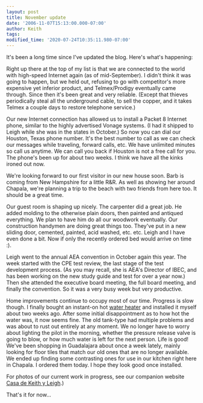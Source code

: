```yaml
---
layout: post
title: November update
date: '2006-11-07T15:13:00.000-07:00'
author: Keith
tags:
modified_time: '2020-07-24T10:35:11.980-07:00'
---
```

It's been a long time since I've updated the blog. Here's what's
happening:

Right up there at the top of my list is that we are connected to the
world with high-speed Internet again (as of mid-September). I didn't
think it was going to happen, but we held out, refusing to go with
competitor's more expensive yet inferior product, and Telmex/Prodigy
eventually came through. Since then it's been great and very reliable.
(Except that thieves periodically steal all the underground cable, to
sell the copper, and it takes Telmex a couple days to restore telephone
service.)

Our new Internet connection has allowed us to install a Packet 8
Internet phone, similar to the highly advertised Vonage systems. (I had
it shipped to Leigh while she was in the states in October.) So now you
can dial our Houston, Texas phone number. It's the best number to call
as we can check our messages while traveling, forward calls, etc. We
have unlimited minutes so call us anytime. We can call you back if
Houston is not a free call for you. The phone's been up for about two
weeks. I think we have all the kinks ironed out now.

We're looking forward to our first visitor in our new house soon. Barb
is coming from New Hampshire for a little R&R. As well as showing her
around Chapala, we're planning a trip to the beach with two friends from
here too. It should be a great time.

Our guest room is shaping up nicely. The carpenter did a great job. He
added molding to the otherwise plain doors, then painted and antiqued
everything. We plan to have him do all our woodwork eventually. Our
construction handymen are doing great things too. They've put in a new
sliding door, cemented, painted, acid washed, etc. etc. Leigh and I have
even done a bit. Now if only the recently ordered bed would arrive on
time :).

Leigh went to the annual AEA convention in October again this year. The
week started with the CPE test review, the last stage of the test
development process. (As you may recall, she is AEA's Director of IBEC,
and has been working on the new study guide and test for over a year
now.) Then she attended the executive board meeting, the full board
meeting, and finally the convention. So it was a very busy week but very
productive.

Home improvements continue to occupy most of our time. Progress is slow
though. I finally bought an instant-on hot [water
heater](http://casadekeithyleigh.blogspot.com/2006/11/on-demand-water-heater.html)
and installed it myself about two weeks ago. After some initial
disappointment as to how hot the water was, it now seems fine. The old
tank-type had multiple problems and was about to rust out entirely at
any moment. We no longer have to worry about lighting the pilot in the
morning, whether the pressure release valve is going to blow, or how
much water is left for the next person. Life is good! We've been
shopping in Guadalajara about once a week lately, mainly looking for
floor tiles that match our old ones that are no longer available. We
ended up finding some contrasting ones for use in our kitchen right here
in Chapala. I ordered them today. I hope they look good once
installed.

For photos of our current work in progress, see our companion website
[Casa de Keith y Leigh](http://casadekeithyleigh.blogspot.com).)

That's it for now...
